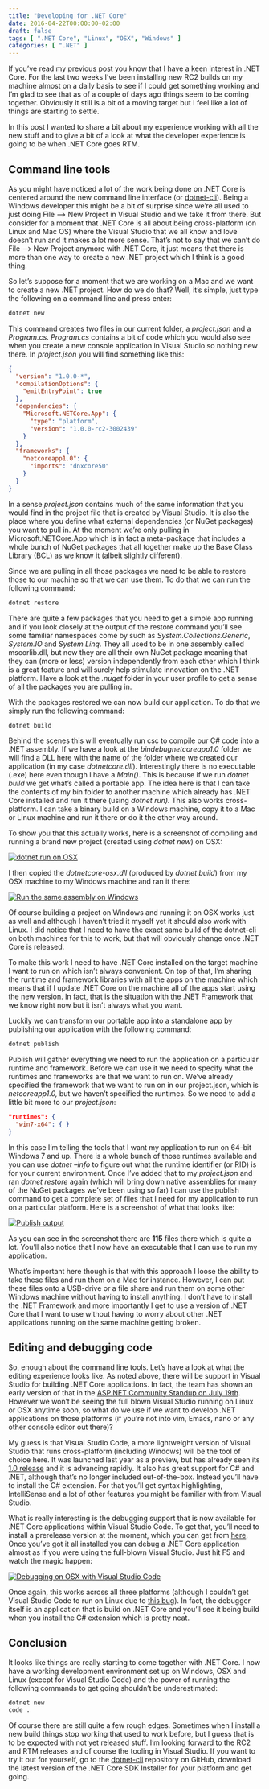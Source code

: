 ```yaml
---
title: "Developing for .NET Core"
date: 2016-04-22T00:00:00+02:00
draft: false
tags: [ ".NET Core", "Linux", "OSX", "Windows" ]
categories: [ ".NET" ]
---
```


If you’ve read my [previous post](https://blogs.infosupport.com/net-core-at-build-2016-2/) you know that I have a keen interest in .NET Core. For the last two weeks I’ve been installing new RC2 builds on my machine almost on a daily basis to see if I could get something working and I’m glad to see that as of a couple of days ago things seem to be coming together. Obviously it still is a bit of a moving target but I feel like a lot of things are starting to settle.

In this post I wanted to share a bit about my experience working with all the new stuff and to give a bit of a look at what the developer experience is going to be when .NET Core goes RTM.

## Command line tools

As you might have noticed a lot of the work being done on .NET Core is centered around the new command line interface (or [dotnet-cli](https://github.com/dotnet/cli)). Being a Windows developer this might be a bit of surprise since we’re all used to just doing File –> New Project in Visual Studio and we take it from there. But consider for a moment that .NET Core is all about being cross-platform (on Linux and Mac OS) where the Visual Studio that we all know and love doesn’t run and it makes a lot more sense. That’s not to say that we can’t do File –> New Project anymore with .NET Core, it just means that there is more than one way to create a new .NET project which I think is a good thing.

So let’s suppose for a moment that we are working on a Mac and we want to create a new .NET project. How do we do that? Well, it’s simple, just type the following on a command line and press enter:

```bash
dotnet new
```

This command creates two files in our current folder, a _project.json_ and a _Program.cs_. _Program.cs_ contains a bit of code which you would also see when you create a new console application in Visual Studio so nothing new there. In _project.json_ you will find something like this:

```json
{
  "version": "1.0.0-*",
  "compilationOptions": {
    "emitEntryPoint": true
  },
  "dependencies": {
    "Microsoft.NETCore.App": {
      "type": "platform",
      "version": "1.0.0-rc2-3002439"
    }
  },
  "frameworks": {
    "netcoreapp1.0": {
      "imports": "dnxcore50"
    }
  }
}
```

In a sense _project.json_ contains much of the same information that you would find in the project file that is created by Visual Studio. It is also the place where you define what external dependencies (or NuGet packages) you want to pull in. At the moment we’re only pulling in Microsoft.NETCore.App which is in fact a meta-package that includes a whole bunch of NuGet packages that all together make up the Base Class Library (BCL) as we know it (albeit slightly different).

Since we are pulling in all those packages we need to be able to restore those to our machine so that we can use them. To do that we can run the following command:

```bash
dotnet restore
```

There are quite a few packages that you need to get a simple app running and if you look closely at the output of the restore command you’ll see some familiar namespaces come by such as _System.Collections.Generic_, _System.IO_ and _System.Linq_. They all used to be in one assembly called mscorlib.dll, but now they are all their own NuGet package meaning that they can (more or less) version independently from each other which I think is a great feature and will surely help stimulate innovation on the .NET platform. Have a look at the _.nuget_ folder in your user profile to get a sense of all the packages you are pulling in.

With the packages restored we can now build our application. To do that we simply run the following command:

```bash
dotnet build
```

Behind the scenes this will eventually run csc to compile our C# code into a .NET assembly. If we have a look at the _bindebugnetcoreapp1.0_ folder we will find a DLL here with the name of the folder where we created our application (in my case _dotnetcore.dll_). Interestingly there is no executable (.exe) here even though I have a _Main()_. This is because if we run _dotnet build_ we get what’s called a portable app. The idea here is that I can take the contents of my bin folder to another machine which already has .NET Core installed and run it there (using _dotnet run)._ This also works cross-platform. I can take a binary build on a Windows machine, copy it to a Mac or Linux machine and run it there or do it the other way around.

To show you that this actually works, here is a screenshot of compiling and running a brand new project (created using _dotnet new_) on OSX:

[![dotnet run on OSX](https://blogs.infosupport.com/wp-content/uploads/2016/04/Screenshot-2016-04-22-15.35.45_thumb.png "Screenshot 2016-04-22 15.35.45")](https://blogs.infosupport.com/wp-content/uploads/2016/04/Screenshot-2016-04-22-15.35.45.png)

I then copied the _dotnetcore-osx.dll_ (produced by _dotnet build_) from my OSX machine to my Windows machine and ran it there:

[![Run the same assembly on Windows](https://blogs.infosupport.com/wp-content/uploads/2016/04/image_thumb-1.png "image")](https://blogs.infosupport.com/wp-content/uploads/2016/04/image-1.png)

Of course building a project on Windows and running it on OSX works just as well and although I haven’t tried it myself yet it should also work with Linux. I did notice that I need to have the exact same build of the dotnet-cli on both machines for this to work, but that will obviously change once .NET Core is released.

To make this work I need to have .NET Core installed on the target machine I want to run on which isn’t always convenient. On top of that, I’m sharing the runtime and framework libraries with all the apps on the machine which means that if I update .NET Core on the machine all of the apps start using the new version. In fact, that is the situation with the .NET Framework that we know right now but it isn’t always what you want.

Luckily we can transform our portable app into a standalone app by publishing our application with the following command:

```bash
dotnet publish
```

Publish will gather everything we need to run the application on a particular runtime and framework. Before we can use it we need to specify what the runtimes and frameworks are that we want to run on. We’ve already specified the framework that we want to run on in our project.json, which is _netcoreapp1.0,_ but we haven’t specified the runtimes. So we need to add a little bit more to our _project.json_:

```json
"runtimes": {
  "win7-x64": { }
}
```

In this case I’m telling the tools that I want my application to run on 64-bit Windows 7 and up. There is a whole bunch of those runtimes available and you can use _dotnet –info_ to figure out what the runtime identifier (or RID) is for your current environment. Once I’ve added that to my _project.json_ and ran _dotnet restore_ again (which will bring down native assemblies for many of the NuGet packages we’ve been using so far) I can use the publish command to get a complete set of files that I need for my application to run on a particular platform. Here is a screenshot of what that looks like:

[![Publish output](https://blogs.infosupport.com/wp-content/uploads/2016/04/image_thumb-2.png "image")](https://blogs.infosupport.com/wp-content/uploads/2016/04/image-2.png)

As you can see in the screenshot there are **115** files there which is quite a lot. You’ll also notice that I now have an executable that I can use to run my application.

What’s important here though is that with this approach I loose the ability to take these files and run them on a Mac for instance. However, I can put these files onto a USB-drive or a file share and run them on some other Windows machine without having to install anything. I don’t have to install the .NET Framework and more importantly I get to use a version of .NET Core that I want to use without having to worry about other .NET applications running on the same machine getting broken.

## Editing and debugging code

So, enough about the command line tools. Let’s have a look at what the editing experience looks like. As noted above, there will be support in Visual Studio for building .NET Core applications. In fact, the team has shown an early version of that in the <font color="#ff0000">[ASP.NET Community Standup on July 19th](https://www.youtube.com/watch?v=hfJgGHqVcLI)</font>. However we won’t be seeing the full blown Visual Studio running on Linux or OSX anytime soon, so what do we use if we want to develop .NET applications on those platforms (if you’re not into vim, Emacs, nano or any other console editor out there)?

My guess is that Visual Studio Code, a more lightweight version of Visual Studio that runs cross-platform (including Windows) will be the tool of choice here. It was launched last year as a preview, but has already seen its [1.0 release](http://code.visualstudio.com/blogs/2016/04/14/vscode-1.0) and it is advancing rapidly. It also has great support for C# and .NET, although that’s no longer included out-of-the-box. Instead you’ll have to install the C# extension. For that you’ll get syntax highlighting, IntelliSense and a lot of other features you might be familiar with from Visual Studio.

What is really interesting is the debugging support that is now available for .NET Core applications within Visual Studio Code. To get that, you’ll need to install a prerelease version at the moment, which you can get from <font color="#ff0000">[here](https://github.com/OmniSharp/omnisharp-vscode/releases)</font>. Once you’ve got it all installed you can debug a .NET Core application almost as if you were using the full-blown Visual Studio. Just hit F5 and watch the magic happen:

[![Debugging on OSX with Visual Studio Code](https://blogs.infosupport.com/wp-content/uploads/2016/04/image_thumb-3.png "image")](https://blogs.infosupport.com/wp-content/uploads/2016/04/image-3.png)

Once again, this works across all three platforms (although I couldn’t get Visual Studio Code to run on Linux due to <font color="#ff0000">[this bug](https://github.com/Microsoft/vscode/issues/3451)</font>). In fact, the debugger itself is an application that is build on .NET Core and you’ll see it being build when you install the C# extension which is pretty neat.

## Conclusion

It looks like things are really starting to come together with .NET Core. I now have a working development environment set up on Windows, OSX and Linux (except for Visual Studio Code) and the power of running the following commands to get going shouldn’t be underestimated:

```bash
dotnet new
code .
```

Of course there are still quite a few rough edges. Sometimes when I install a new build things stop working that used to work before, but I guess that is to be expected with not yet released stuff. I’m looking forward to the RC2 and RTM releases and of course the tooling in Visual Studio. If you want to try it out for yourself, go to the [dotnet-cli](https://github.com/dotnet/cli) repository on GitHub, download the latest version of the .NET Core SDK Installer for your platform and get going.